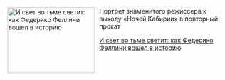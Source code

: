 <!--2025-09-16 16:47:01-->
<div class="yb">
  <div class="rss kino_teatr"><a href="https://www.kino-teatr.ru/blog/y2025/9-16/591/" title="И свет во тьме светит: как Федерико Феллини вошел в историю"><img src="https://www.kino-teatr.ru/blog/1/9/591/poster.jpg" width="196" height="147" align="left" hspace="5" style="margin: 0px 10px 0px 5px" alt="И свет во тьме светит: как Федерико Феллини вошел в историю"/></a>Портрет знаменитого режиссера к выходу «Ночей Кабирии» в повторный прокат <p class="titl"><a href="https://www.kino-teatr.ru/blog/y2025/9-16/591/">И свет во тьме светит: как Федерико Феллини вошел в историю</a></p></div>
</div>
